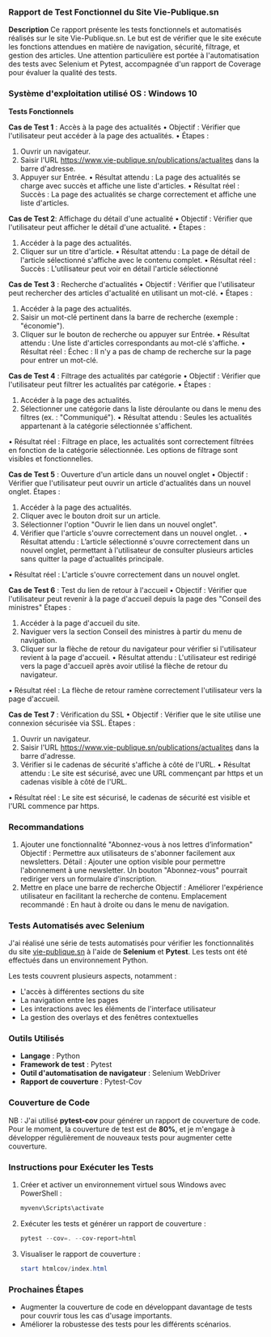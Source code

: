  ### Rapport de Test Fonctionnel du Site Vie-Publique.sn
**Description**
Ce rapport présente les tests fonctionnels et automatisés réalisés sur le site Vie-Publique.sn. Le but est de vérifier que le site exécute les fonctions attendues en matière de navigation, sécurité, filtrage, et gestion des articles. Une attention particulière est portée à l'automatisation des tests avec Selenium et Pytest, accompagnée d'un rapport de Coverage pour évaluer la qualité des tests.
### Système d'exploitation utilisé OS : Windows 10
                  
**Tests Fonctionnels**

**Cas de Test 1** : Accès à la page des actualités
•	Objectif : Vérifier que l'utilisateur peut accéder à la page des actualités.
•	Étapes :
1.	Ouvrir un navigateur.
2.	Saisir l'URL https://www.vie-publique.sn/publications/actualites  dans la barre d'adresse.
3.	Appuyer sur Entrée.
•	Résultat attendu : La page des actualités se charge avec succès et affiche une liste d'articles.
•	Résultat réel : Succès : La page des actualités se charge correctement et affiche une liste d'articles.


**Cas de Test 2**: Affichage du détail d'une actualité
•	Objectif : Vérifier que l'utilisateur peut afficher le détail d'une actualité.
•	Étapes :
1.	Accéder à la page des actualités.
2.	Cliquer sur un titre d'article.
•	Résultat attendu : La page de détail de l'article sélectionné s'affiche avec le contenu complet.
•	Résultat réel : Succès : L'utilisateur peut voir en détail l'article sélectionné


**Cas de Test 3** : Recherche d'actualités
•	Objectif : Vérifier que l'utilisateur peut rechercher des articles d'actualité en utilisant un mot-clé.
•	Étapes :
1.	Accéder à la page des actualités.
2.	Saisir un mot-clé pertinent dans la barre de recherche (exemple : "économie").
3.	Cliquer sur le bouton de recherche ou appuyer sur Entrée.
•	Résultat attendu : Une liste d'articles correspondants au mot-clé s'affiche.
•	Résultat réel : Échec : Il n'y a pas de champ de recherche sur la page pour entrer un mot-clé.


**Cas de Test 4** : Filtrage des actualités par catégorie
•	Objectif : Vérifier que l'utilisateur peut filtrer les actualités par catégorie.
•	Étapes :
1.	Accéder à la page des actualités.
2.	Sélectionner une catégorie dans la liste déroulante ou dans le menu des filtres (ex. : "Communiqué").
•	Résultat attendu : Seules les actualités appartenant à la catégorie sélectionnée s'affichent.

•	Résultat réel : Filtrage en place, les actualités sont correctement filtrées en fonction de la catégorie sélectionnée. Les options de filtrage sont visibles et fonctionnelles.


**Cas de Test 5** : Ouverture d'un article dans un nouvel onglet
•	Objectif : Vérifier que l'utilisateur peut ouvrir un article d'actualités dans un nouvel onglet.
Étapes :
1.	Accéder à la page des actualités.
2.	Cliquer avec le bouton droit sur un article.
3.	Sélectionner l'option "Ouvrir le lien dans un nouvel onglet".
4.	Vérifier que l'article s'ouvre correctement dans un nouvel onglet.
.
•	Résultat attendu : L’article sélectionné s'ouvre correctement dans un nouvel onglet, permettant à l'utilisateur de consulter plusieurs articles sans quitter la page d'actualités principale.

•	Résultat réel :  L'article s'ouvre correctement dans un nouvel onglet.


**Cas de Test 6** : Test du lien de retour à l'accueil
•	Objectif : Vérifier que l'utilisateur peut revenir à la page d'accueil depuis la page des "Conseil des ministres"
Étapes :
1.	Accéder à la page d'accueil du site.
2.	Naviguer vers la section Conseil des ministres à partir du menu de navigation.
3.	Cliquer sur la flèche de retour du navigateur pour vérifier si l'utilisateur revient à la page d'accueil.
•	Résultat attendu : L'utilisateur est redirigé vers la page d'accueil après avoir utilisé la flèche de retour du navigateur.

•	Résultat réel : La flèche de retour ramène correctement l'utilisateur vers la page d'accueil.


**Cas de Test 7** : Vérification du SSL
•	Objectif : Vérifier que le site utilise une connexion sécurisée via SSL.
Étapes :
1.	Ouvrir un navigateur.
2.	Saisir l'URL https://www.vie-publique.sn/publications/actualites dans la barre d'adresse.
3.	Vérifier si le cadenas de sécurité s'affiche à côté de l'URL.
•	Résultat attendu : Le site est sécurisé, avec une URL commençant par https et un cadenas visible à côté de l'URL.

•	Résultat réel : Le site est sécurisé, le cadenas de sécurité est visible et l'URL commence par https.


### Recommandations

1. Ajouter une fonctionnalité "Abonnez-vous à nos lettres d’information"
Objectif : Permettre aux utilisateurs de s'abonner facilement aux newsletters.
Détail :
Ajouter une option visible pour permettre l'abonnement à une newsletter.
Un bouton "Abonnez-vous" pourrait rediriger vers un formulaire d'inscription.
2. Mettre en place une barre de recherche
Objectif : Améliorer l'expérience utilisateur en facilitant la recherche de contenu.
Emplacement recommandé : En haut à droite ou dans le menu de navigation.


### Tests Automatisés avec Selenium

J'ai réalisé une série de tests automatisés pour vérifier les fonctionnalités du site [vie-publique.sn](https://www.vie-publique.sn/) à l'aide de **Selenium** et **Pytest**. Les tests ont été effectués dans un environnement Python.

Les tests couvrent plusieurs aspects, notamment :

- L'accès à différentes sections du site
- La navigation entre les pages
- Les interactions avec les éléments de l'interface utilisateur
- La gestion des overlays et des fenêtres contextuelles

### Outils Utilisés

- **Langage** : Python
- **Framework de test** : Pytest
- **Outil d'automatisation de navigateur** : Selenium WebDriver
- **Rapport de couverture** : Pytest-Cov

### Couverture de Code

NB : J'ai utilisé **pytest-cov** pour générer un rapport de couverture de code. Pour le moment, la couverture de test est de **80%**, et je m'engage à développer régulièrement de nouveaux tests pour augmenter cette couverture.

### Instructions pour Exécuter les Tests

1. Créer et activer un environnement virtuel sous Windows avec PowerShell :

    ```powershell
    myvenv\Scripts\activate
    ```

2. Exécuter les tests et générer un rapport de couverture :

    ```powershell
    pytest --cov=. --cov-report=html
    ```

3. Visualiser le rapport de couverture :

    ```powershell
    start htmlcov/index.html
    ```

### Prochaines Étapes

- Augmenter la couverture de code en développant davantage de tests pour couvrir tous les cas d'usage importants.
- Améliorer la robustesse des tests pour les différents scénarios.
